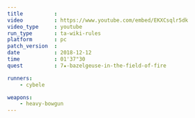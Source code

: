 ```yaml
---
title          :
video          : https://www.youtube.com/embed/EKXCsqlr5dk
video_type     : youtube
run_type       : ta-wiki-rules
platform       : pc
patch_version  :
date           : 2018-12-12
time           : 01'37"30
quest          : 7★-bazelgeuse-in-the-field-of-fire

runners:
    - cybele

weapons:
    - heavy-bowgun
---
```

